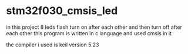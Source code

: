 # stm32f030_cmsis_led


in this project 8 leds flash turn on after each other and then turn off after each other 
this program is written in c language  and used cmsis in it


the compiler i used is keil version 5.23
